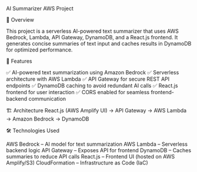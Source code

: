 AI Summarizer AWS Project

🚀 Overview

This project is a serverless AI-powered text summarizer that uses AWS Bedrock, Lambda, API Gateway, DynamoDB, and a React.js frontend. It generates concise summaries of text input and caches results in DynamoDB for optimized performance.

📌 Features

✅ AI-powered text summarization using Amazon Bedrock
✅ Serverless architecture with AWS Lambda
✅ API Gateway for secure REST API endpoints
✅ DynamoDB caching to avoid redundant AI calls
✅ React.js frontend for user interaction
✅ CORS enabled for seamless frontend-backend communication

🏗️ Architecture
React.js (AWS Amplify UI) → API Gateway → AWS Lambda → Amazon Bedrock → DynamoDB


🛠️ Technologies Used

AWS Bedrock – AI model for text summarization
AWS Lambda – Serverless backend logic
API Gateway – Exposes API for frontend
DynamoDB – Caches summaries to reduce API calls
React.js – Frontend UI (hosted on AWS Amplify/S3)
CloudFormation – Infrastructure as Code (IaC)